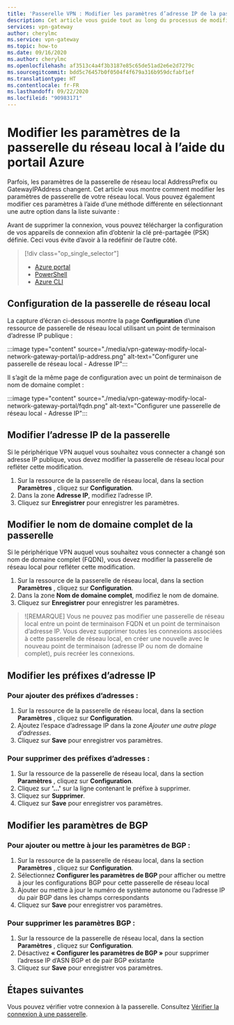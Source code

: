 ```yaml
---
title: 'Passerelle VPN : Modifier les paramètres d’adresse IP de la passerelle : Portail Azure'
description: Cet article vous guide tout au long du processus de modification des préfixes d’adresse IP de la passerelle de votre réseau local à l’aide du portail Azure.
services: vpn-gateway
author: cherylmc
ms.service: vpn-gateway
ms.topic: how-to
ms.date: 09/16/2020
ms.author: cherylmc
ms.openlocfilehash: af3513c4a4f3b3187e85c65de51ad2e6e2d7279c
ms.sourcegitcommit: bdd5c76457b0f0504f4f679a316b959dcfabf1ef
ms.translationtype: HT
ms.contentlocale: fr-FR
ms.lasthandoff: 09/22/2020
ms.locfileid: "90983171"
---
```

# <a name="modify-local-network-gateway-settings-using-the-azure-portal"></a>Modifier les paramètres de la passerelle du réseau local à l’aide du portail Azure

Parfois, les paramètres de la passerelle de réseau local AddressPrefix ou GatewayIPAddress changent. Cet article vous montre comment modifier les paramètres de passerelle de votre réseau local. Vous pouvez également modifier ces paramètres à l’aide d’une méthode différente en sélectionnant une autre option dans la liste suivante :

Avant de supprimer la connexion, vous pouvez télécharger la configuration de vos appareils de connexion afin d’obtenir la clé pré-partagée (PSK) définie. Ceci vous évite d’avoir à la redéfinir de l’autre côté.

> [!div class="op_single_selector"]
> * [Azure portal](vpn-gateway-modify-local-network-gateway-portal.md)
> * [PowerShell](vpn-gateway-modify-local-network-gateway.md)
> * [Azure CLI](vpn-gateway-modify-local-network-gateway-cli.md)
>
>

## <a name="local-network-gateway-configuration"></a><a name="configure-lng"></a>Configuration de la passerelle de réseau local

La capture d’écran ci-dessous montre la page **Configuration** d’une ressource de passerelle de réseau local utilisant un point de terminaison d’adresse IP publique :

:::image type="content" source="./media/vpn-gateway-modify-local-network-gateway-portal/ip-address.png" alt-text="Configurer une passerelle de réseau local - Adresse IP":::

Il s’agit de la même page de configuration avec un point de terminaison de nom de domaine complet :

:::image type="content" source="./media/vpn-gateway-modify-local-network-gateway-portal/fqdn.png" alt-text="Configurer une passerelle de réseau local - Adresse IP":::

## <a name="modify-the-gateway-ip-address"></a><a name="ip"></a>Modifier l’adresse IP de la passerelle

Si le périphérique VPN auquel vous souhaitez vous connecter a changé son adresse IP publique, vous devez modifier la passerelle de réseau local pour refléter cette modification.

1. Sur la ressource de la passerelle de réseau local, dans la section **Paramètres** , cliquez sur **Configuration**.
2. Dans la zone **Adresse IP**, modifiez l’adresse IP.
3. Cliquez sur **Enregistrer** pour enregistrer les paramètres.

## <a name="modify-the-gateway-fqdn"></a><a name="fqdn"></a>Modifier le nom de domaine complet de la passerelle

Si le périphérique VPN auquel vous souhaitez vous connecter a changé son nom de domaine complet (FQDN), vous devez modifier la passerelle de réseau local pour refléter cette modification.

1. Sur la ressource de la passerelle de réseau local, dans la section **Paramètres** , cliquez sur **Configuration**.
2. Dans la zone **Nom de domaine complet**, modifiez le nom de domaine.
3. Cliquez sur **Enregistrer** pour enregistrer les paramètres.

> ![REMARQUE] Vous ne pouvez pas modifier une passerelle de réseau local entre un point de terminaison FQDN et un point de terminaison d’adresse IP. Vous devez supprimer toutes les connexions associées à cette passerelle de réseau local, en créer une nouvelle avec le nouveau point de terminaison (adresse IP ou nom de domaine complet), puis recréer les connexions.

## <a name="modify-ip-address-prefixes"></a><a name="ipaddprefix"></a>Modifier les préfixes d’adresse IP

### <a name="to-add-additional-address-prefixes"></a>Pour ajouter des préfixes d’adresses :

1. Sur la ressource de la passerelle de réseau local, dans la section **Paramètres** , cliquez sur **Configuration**.
2. Ajoutez l’espace d’adressage IP dans la zone *Ajouter une autre plage d’adresses*.
3. Cliquez sur **Save** pour enregistrer vos paramètres.

### <a name="to-remove-address-prefixes"></a>Pour supprimer des préfixes d’adresses :

1. Sur la ressource de la passerelle de réseau local, dans la section **Paramètres** , cliquez sur **Configuration**.
2. Cliquez sur **'...'** sur la ligne contenant le préfixe à supprimer.
3. Cliquez sur **Supprimer**.
4. Cliquez sur **Save** pour enregistrer vos paramètres.

## <a name="modify-bgp-settings"></a><a name="bgp"></a>Modifier les paramètres de BGP

### <a name="to-add-or-update-bgp-settings"></a>Pour ajouter ou mettre à jour les paramètres de BGP :

1. Sur la ressource de la passerelle de réseau local, dans la section **Paramètres** , cliquez sur **Configuration**.
2. Sélectionnez **Configurer les paramètres de BGP** pour afficher ou mettre à jour les configurations BGP pour cette passerelle de réseau local
3. Ajouter ou mettre à jour le numéro de système autonome ou l’adresse IP du pair BGP dans les champs correspondants
4. Cliquez sur **Save** pour enregistrer vos paramètres.

### <a name="to-remove-bgp-settings"></a>Pour supprimer les paramètres BGP :

1. Sur la ressource de la passerelle de réseau local, dans la section **Paramètres** , cliquez sur **Configuration**.
2. Désactivez **« Configurer les paramètres de BGP »** pour supprimer l’adresse IP d’ASN BGP et de pair BGP existante
3. Cliquez sur **Save** pour enregistrer vos paramètres.

## <a name="next-steps"></a>Étapes suivantes

Vous pouvez vérifier votre connexion à la passerelle. Consultez [Vérifier la connexion à une passerelle](vpn-gateway-verify-connection-resource-manager.md).
